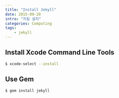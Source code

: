 ```yaml
---
title: "Install Jekyll"
date: 2015-09-20
intro: "지킬 설치"
categories: Computing
tags:
    - jekyll
---
```


## Install Xcode Command Line Tools

```bash
$ xcode-select --install
```

## Use Gem

```bash
$ gem install jekyll
```
